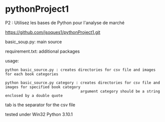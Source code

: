 # pythonProject1

P2 : Utilisez les bases de Python pour l'analyse de marché

https://github.com/jsoques1/pythonProject1.git

basic_soup.py: main source

requirement.txt: additional packages

usage:

    python basic_source.py : creates directories for csv file and images for each book categories
    
    python basic_source.py category : creates directories for csv file and images for specified book category
                                      argument category should be a string enclosed by a double quote
				
tab is the separator for the csv file
									  
tested under Win32 Python 3.10.1
